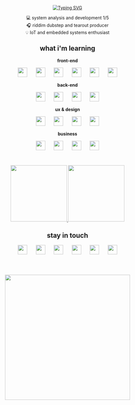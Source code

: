 <p align="center">
  <a href="https://github.com/brdneo">
    <img src="https://readme-typing-svg.demolab.com?font=Segoe+UI&weight=900&size=25&duration=2000&pause=1000&color=ffafcc&center=true&random=false&width=500&lines=hi%2C+i'm+brendo+;i'm+a+front-end+dev+and+designer;i+make+music+and+i+have+6+cats;i+like+crows%2C+robots+and+football" alt="Typing SVG" />
  </a>
</p>

<p align="center">
  💻 system analysis and development 1/5<br>
  🎧 riddim dubstep and tearout producer<br>
  💡 IoT and embedded systems enthusiast
</p>

<h2 align=center>what i'm learning</h2>

<p align="center"><strong>front-end</strong></p>

<p align=center>
  <img src="https://cdn.jsdelivr.net/gh/devicons/devicon/icons/html5/html5-plain.svg" width="30" height="30"/>
  &nbsp;&nbsp;&nbsp;&nbsp;&nbsp;
  <img src="https://cdn.jsdelivr.net/gh/devicons/devicon/icons/css3/css3-plain.svg" width="30" height="30"/>
  &nbsp;&nbsp;&nbsp;&nbsp;&nbsp;
  <img src="https://cdn.jsdelivr.net/gh/devicons/devicon/icons/javascript/javascript-plain.svg" width="30" height="30"/>
  &nbsp;&nbsp;&nbsp;&nbsp;&nbsp;
  <img src="https://cdn.jsdelivr.net/gh/devicons/devicon/icons/typescript/typescript-plain.svg" width="30" height="30"/>
  &nbsp;&nbsp;&nbsp;&nbsp;&nbsp;
  <img src="https://cdn.jsdelivr.net/gh/devicons/devicon/icons/react/react-original.svg" width="30" height="30"/>
  &nbsp;&nbsp;&nbsp;&nbsp;&nbsp;
  <img src="https://cdn.jsdelivr.net/gh/devicons/devicon/icons/nextjs/nextjs-line.svg" width="30" height="30"/>
</p>

<p align="center"><strong>back-end</strong></p>

<p align=center>
  <img src="https://cdn.jsdelivr.net/gh/devicons/devicon/icons/python/python-original.svg" width="30" height="30"/>
  &nbsp;&nbsp;&nbsp;&nbsp;&nbsp;
  <img src="https://cdn.jsdelivr.net/gh/devicons/devicon/icons/nodejs/nodejs-original.svg" width="30" height="30"/>
  &nbsp;&nbsp;&nbsp;&nbsp;&nbsp;
  <img src="https://cdn.jsdelivr.net/gh/devicons/devicon/icons/express/express-original.svg" width="30" height="30"/>
  &nbsp;&nbsp;&nbsp;&nbsp;&nbsp;
  <img src="https://cdn.jsdelivr.net/gh/devicons/devicon/icons/mongodb/mongodb-original.svg" width="30" height="30"/>
</p>

<p align="center"><strong>ux & design</strong></p>

<p align=center>
  <img src="https://cdn.jsdelivr.net/gh/devicons/devicon/icons/figma/figma-original.svg" width="30" height="30"/>
  &nbsp;&nbsp;&nbsp;&nbsp;&nbsp;
  <img src="https://cdn.jsdelivr.net/gh/devicons/devicon/icons/xd/xd-plain.svg" width="30" height="30"/>
  &nbsp;&nbsp;&nbsp;&nbsp;&nbsp;
  <img src="https://cdn.jsdelivr.net/gh/devicons/devicon/icons/sketch/sketch-original.svg" width="30" height="30"/>
  &nbsp;&nbsp;&nbsp;&nbsp;&nbsp;
  <img src="https://cdn.jsdelivr.net/gh/devicons/devicon/icons/canva/canva-original.svg" width="30" height="30"/>
</p>


<p align="center"><strong>business</strong></p>

<p align=center>
  <img src="https://cdn.jsdelivr.net/gh/devicons/devicon/icons/minitab/minitab-plain.svg" width="30" height="30"/>
  &nbsp;&nbsp;&nbsp;&nbsp;&nbsp;
  <img src="https://www.cdnlogo.com/logos/s/76/scrum.svg" width="30" height="30"/>
  &nbsp;&nbsp;&nbsp;&nbsp;&nbsp;
  <img src="https://www.svgrepo.com/show/373589/excel.svg" width="30" height="30"/>
  &nbsp;&nbsp;&nbsp;&nbsp;&nbsp;
  <img src="https://github.com/microsoft/PowerBI-Icons/blob/main/SVG/Power-BI.svg" width="30" height="30"/>
</p>

<br/>

<p align="center">
  <a href="https://github.com/brdneo">
    <img loading="lazy" height="180em" src="https://github-readme-stats.vercel.app/api/top-langs/?username=brdneo&layout=compact&langs_count=7&theme=dracula"/>
    <img loading="lazy" height="180em" src="https://github-readme-stats.vercel.app/api?username=brdneo&show_icons=true&theme=dracula&include_all_commits=true&count_private=true"/>
  </a>
</p>

<h2 align=center>stay in touch</h2>

<p align="center">
  <a href="https://www.x.com/brdneo" target="_blank"><img loading="lazy" src="https://raw.githubusercontent.com/gauravghongde/social-icons/master/SVG/Color/Twitter.svg" width="30" height="30" target="_blank"></a>
  &nbsp;&nbsp;&nbsp;&nbsp;&nbsp;
  <a href="https://linkedin.com/in/brdneo" target="_blank"><img loading="lazy" src="https://raw.githubusercontent.com/gauravghongde/social-icons/master/SVG/Color/LinkedIN.svg" width="30" height="30" target="_blank"></a>
  &nbsp;&nbsp;&nbsp;&nbsp;&nbsp;
  <a href="https://youtube.com/@brdneo" target="_blank"><img loading="lazy" src="https://raw.githubusercontent.com/gauravghongde/social-icons/master/SVG/Color/Youtube.svg" width="30" height="30" target="_blank"></a>
  &nbsp;&nbsp;&nbsp;&nbsp;&nbsp;
  <a href="https://instagram.com/brdneo"><img loading="lazy" src="https://raw.githubusercontent.com/gauravghongde/social-icons/master/SVG/Color/Instagram.svg" width="30" height="30" target="_blank"></a>
  &nbsp;&nbsp;&nbsp;&nbsp;&nbsp;
  <a href="mailto:brendobittencourt0@gmail.com" target="_blank"><img loading="lazy" src="https://github.com/gauravghongde/social-icons/raw/master/SVG/Color/Gmail.svg" width="30" height="30" target="_blank"></a>
  &nbsp;&nbsp;&nbsp;&nbsp;&nbsp;
  <a href="https://open.spotify.com/user/zm391kg8wp3eo2x8ak09xkwrd" target="_blank"><img loading="lazy" src="https://github.com/gauravghongde/social-icons/raw/master/SVG/Color/Spotify.svg" width="30" height="30" target="_blank"></a>
</p>

<br><br>

<p align="center">
  <img width="400" src="https://media1.tenor.com/m/GoP1vft7w_oAAAAC/crow-bow.gif">
</p>
